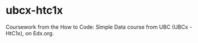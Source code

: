 # ubcx-htc1x
Coursework from the How to Code: Simple Data course from UBC (UBCx - HtC1x), on Edx.org.
